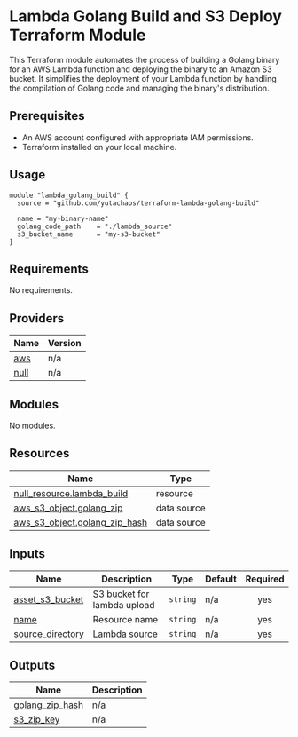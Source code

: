 # Lambda Golang Build and S3 Deploy Terraform Module

This Terraform module automates the process of building a Golang binary for an AWS Lambda function and deploying the binary to an Amazon S3 bucket. It simplifies the deployment of your Lambda function by handling the compilation of Golang code and managing the binary's distribution.

## Prerequisites

- An AWS account configured with appropriate IAM permissions.
- Terraform installed on your local machine.

## Usage

```hcl
module "lambda_golang_build" {
  source = "github.com/yutachaos/terraform-lambda-golang-build"
  
  name = "my-binary-name"
  golang_code_path    = "./lambda_source"
  s3_bucket_name      = "my-s3-bucket"
}
```

<!-- BEGIN_TF_DOCS -->
## Requirements

No requirements.

## Providers

| Name | Version |
|------|---------|
| <a name="provider_aws"></a> [aws](#provider\_aws) | n/a |
| <a name="provider_null"></a> [null](#provider\_null) | n/a |

## Modules

No modules.

## Resources

| Name | Type |
|------|------|
| [null_resource.lambda_build](https://registry.terraform.io/providers/hashicorp/null/latest/docs/resources/resource) | resource |
| [aws_s3_object.golang_zip](https://registry.terraform.io/providers/hashicorp/aws/latest/docs/data-sources/s3_object) | data source |
| [aws_s3_object.golang_zip_hash](https://registry.terraform.io/providers/hashicorp/aws/latest/docs/data-sources/s3_object) | data source |

## Inputs

| Name | Description | Type | Default | Required |
|------|-------------|------|---------|:--------:|
| <a name="input_asset_s3_bucket"></a> [asset\_s3\_bucket](#input\_asset\_s3\_bucket) | S3 bucket for lambda upload | `string` | n/a | yes |
| <a name="input_name"></a> [name](#input\_name) | Resource name | `string` | n/a | yes |
| <a name="input_source_directory"></a> [source\_directory](#input\_source\_directory) | Lambda source | `string` | n/a | yes |

## Outputs

| Name | Description |
|------|-------------|
| <a name="output_golang_zip_hash"></a> [golang\_zip\_hash](#output\_golang\_zip\_hash) | n/a |
| <a name="output_s3_zip_key"></a> [s3\_zip\_key](#output\_s3\_zip\_key) | n/a |
<!-- END_TF_DOCS -->